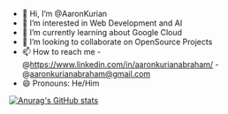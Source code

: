 - 👋 Hi, I’m @AaronKurian
- 👀 I’m interested in Web Development and AI
- 🌱 I’m currently learning about Google Cloud
- 💞️ I’m looking to collaborate on OpenSource Projects
- 📫 How to reach me -@https://www.linkedin.com/in/aaronkurianabraham/
                     -@aaronkurianabraham@gmail.com
- 😄 Pronouns: He/Him

<!---
AaronKurian/AaronKurian is a ✨ special ✨ repository because its `README.md` (this file) appears on your GitHub profile.
You can click the Preview link to take a look at your changes.
--->
[![Anurag's GitHub stats](https://github-readme-stats.vercel.app/api?username=aaronkurian)](https://github.com/anuraghazra/github-readme-stats)
